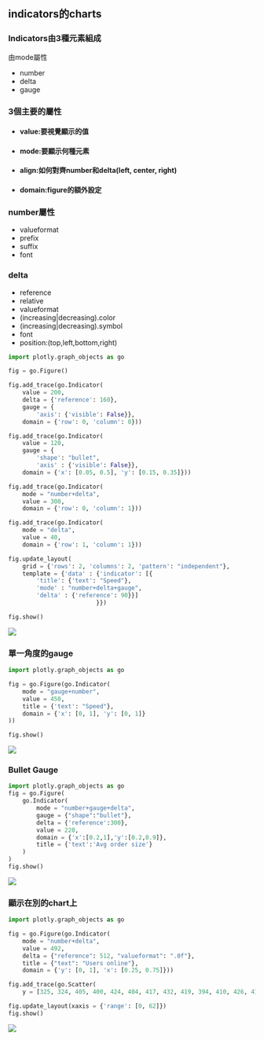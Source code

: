 ## indicators的charts

### Indicators由3種元素組成
由mode屬性

- number
- delta
- gauge

### 3個主要的屬性
- #### value:要視覺顯示的值
- #### mode:要顯示何種元素
- #### align:如何對齊number和delta(left, center, right)
- #### domain:figure的額外設定

### number屬性
- valueformat
- prefix
- suffix
- font

### delta
- reference
- relative
- valueformat
- (increasing|decreasing).color
- (increasing|decreasing).symbol
- font
- position:(top,left,bottom,right)	



```python
import plotly.graph_objects as go

fig = go.Figure()

fig.add_trace(go.Indicator(
    value = 200,
    delta = {'reference': 160},
    gauge = {
        'axis': {'visible': False}},
    domain = {'row': 0, 'column': 0}))

fig.add_trace(go.Indicator(
    value = 120,
    gauge = {
        'shape': "bullet",
        'axis' : {'visible': False}},
    domain = {'x': [0.05, 0.5], 'y': [0.15, 0.35]}))

fig.add_trace(go.Indicator(
    mode = "number+delta",
    value = 300,
    domain = {'row': 0, 'column': 1}))

fig.add_trace(go.Indicator(
    mode = "delta",
    value = 40,
    domain = {'row': 1, 'column': 1}))

fig.update_layout(
    grid = {'rows': 2, 'columns': 2, 'pattern': "independent"},
    template = {'data' : {'indicator': [{
        'title': {'text': "Speed"},
        'mode' : "number+delta+gauge",
        'delta' : {'reference': 90}}]
                         }})

fig.show()
```

![](./images/pic1.png)


### 單一角度的gauge

```python
import plotly.graph_objects as go

fig = go.Figure(go.Indicator(
    mode = "gauge+number",
    value = 450,
    title = {'text': "Speed"},
    domain = {'x': [0, 1], 'y': [0, 1]}
))

fig.show()
```

![](./images/pic2.png)

### Bullet Gauge

```python
import plotly.graph_objects as go
fig = go.Figure(
    go.Indicator(
        mode = "number+gauge+delta",
        gauge = {"shape":"bullet"},
        delta = {'reference':300},
        value = 220,
        domain = {'x':[0.2,1],'y':[0.2,0.9]},
        title = {'text':'Avg order size'}
    )
)
fig.show()
```

![](./images/pic3.png)

### 顯示在別的chart上

```python
import plotly.graph_objects as go

fig = go.Figure(go.Indicator(
    mode = "number+delta",
    value = 492,
    delta = {"reference": 512, "valueformat": ".0f"},
    title = {"text": "Users online"},
    domain = {'y': [0, 1], 'x': [0.25, 0.75]}))

fig.add_trace(go.Scatter(
    y = [325, 324, 405, 400, 424, 404, 417, 432, 419, 394, 410, 426, 413, 419, 404, 408, 401, 377, 368, 361, 356, 359, 375, 397, 394, 418, 437, 450, 430, 442, 424, 443, 420, 418, 423, 423, 426, 440, 437, 436, 447, 460, 478, 472, 450, 456, 436, 418, 429, 412, 429, 442, 464, 447, 434, 457, 474, 480, 499, 497, 480, 502, 512, 492]))

fig.update_layout(xaxis = {'range': [0, 62]})
fig.show()
```

![](./images/pic4.png)